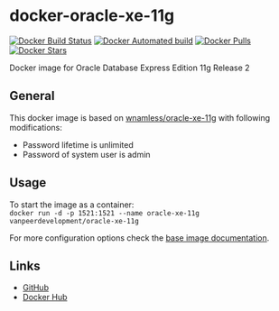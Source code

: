 # docker-oracle-xe-11g
[![Docker Build Status](https://img.shields.io/docker/build/vanpeerdevelopment/oracle-xe-11g.svg)](https://hub.docker.com/r/vanpeerdevelopment/oracle-xe-11g/builds/) [![Docker Automated build](https://img.shields.io/docker/automated/vanpeerdevelopment/oracle-xe-11g.svg)](https://hub.docker.com/r/vanpeerdevelopment/oracle-xe-11g/builds/) [![Docker Pulls](https://img.shields.io/docker/pulls/vanpeerdevelopment/oracle-xe-11g.svg)](https://hub.docker.com/r/vanpeerdevelopment/oracle-xe-11g/) [![Docker Stars](https://img.shields.io/docker/stars/vanpeerdevelopment/oracle-xe-11g.svg)](https://hub.docker.com/r/vanpeerdevelopment/oracle-xe-11g/) 

Docker image for Oracle Database Express Edition 11g Release 2

## General
This docker image is based on [wnamless/oracle-xe-11g](https://hub.docker.com/r/wnameless/oracle-xe-11g/) with following modifications:
 - Password lifetime is unlimited
 - Password of system user is admin

## Usage
To start the image as a container:  
`docker run -d -p 1521:1521 --name oracle-xe-11g vanpeerdevelopment/oracle-xe-11g`  

For more configuration options check the [base image documentation](https://hub.docker.com/r/wnameless/oracle-xe-11g/).

## Links
 - [GitHub](https://github.com/vanpeerdevelopment/docker-oracle-xe-11g)
 - [Docker Hub](https://hub.docker.com/r/vanpeerdevelopment/oracle-xe-11g/) 